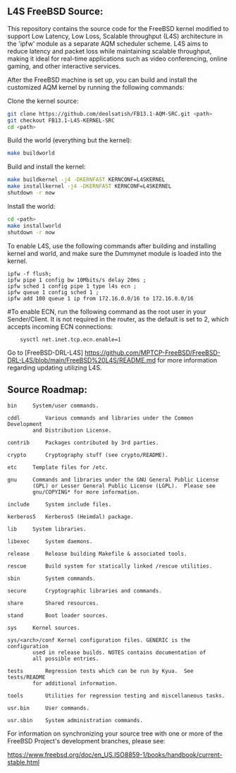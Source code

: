 L4S FreeBSD Source:
---------------
This repository contains the source code for the FreeBSD kernel modified to support Low Latency, Low Loss, Scalable throughput (L4S) architecture in the 'ipfw' module as a separate AQM scheduler scheme.
L4S aims to reduce latency and packet loss while maintaining scalable throughput, making it ideal for real-time applications such as video conferencing, online gaming, and other interactive services.

After the FreeBSD machine is set up, you can build and install the customized AQM kernel by running the following commands:

Clone the kernel source:
```bash
git clone https://github.com/deolsatish/FB13.1-AQM-SRC.git <path>
git checkout FB13.1-L4S-KERNEL-SRC
cd <path>
```
Build the world (everything but the kernel):
```bash
make buildworld
```
Build and install the kernel:
```bash
make buildkernel -j4 -DKERNFAST KERNCONF=L4SKERNEL
make installkernel -j4 -DKERNFAST KERNCONF=L4SKERNEL
shutdown -r now
```
Install the world:
```bash
cd <path>
make installworld
shutdown -r now
```

To enable L4S, use the following commands after building and installing kernel and world, and make sure the Dummynet module is loaded into the kernel.
```
ipfw -f flush;
ipfw pipe 1 config bw 10Mbits/s delay 20ms ;
ipfw sched 1 config pipe 1 type l4s ecn ;
ipfw queue 1 config sched 1 ;
ipfw add 100 queue 1 ip from 172.16.0.0/16 to 172.16.0.0/16
```
#To enable ECN, run the following command as the root user in your Sender/Client. It is not required in the router, as the default is set to 2, which accepts incoming ECN connections:
```
	sysctl net.inet.tcp.ecn.enable=1
```
Go to [FreeBSD-DRL-L4S] https://github.com/MPTCP-FreeBSD/FreeBSD-DRL-L4S/blob/main/FreeBSD%20L4S/README.md for more information regarding updating utilizing L4S.


Source Roadmap:
---------------
```
bin		System/user commands.

cddl		Various commands and libraries under the Common Development
		and Distribution License.

contrib		Packages contributed by 3rd parties.

crypto		Cryptography stuff (see crypto/README).

etc		Template files for /etc.

gnu		Commands and libraries under the GNU General Public License
		(GPL) or Lesser General Public License (LGPL).  Please see
		gnu/COPYING* for more information.

include		System include files.

kerberos5	Kerberos5 (Heimdal) package.

lib		System libraries.

libexec		System daemons.

release		Release building Makefile & associated tools.

rescue		Build system for statically linked /rescue utilities.

sbin		System commands.

secure		Cryptographic libraries and commands.

share		Shared resources.

stand		Boot loader sources.

sys		Kernel sources.

sys/<arch>/conf Kernel configuration files. GENERIC is the configuration
		used in release builds. NOTES contains documentation of
		all possible entries.

tests		Regression tests which can be run by Kyua.  See tests/README
		for additional information.

tools		Utilities for regression testing and miscellaneous tasks.

usr.bin		User commands.

usr.sbin	System administration commands.
```

For information on synchronizing your source tree with one or more of
the FreeBSD Project's development branches, please see:

  https://www.freebsd.org/doc/en_US.ISO8859-1/books/handbook/current-stable.html
